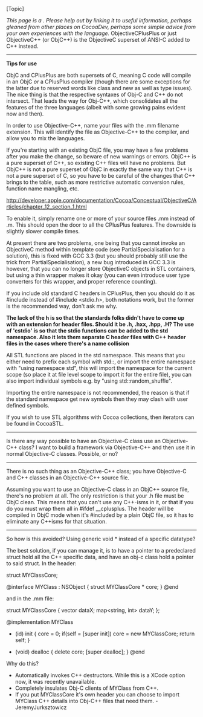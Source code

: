 


[Topic]

*This page is a . Please help out by linking it to useful information, perhaps gleaned from other places on CocoaDev, perhaps some simple advice from your own experiences with the language.*
ObjectiveCPlusPlus or just ObjectiveC++ (or ObjC++) is the ObjectiveC superset of ANSI-C added to C++ instead.

----

**Tips for use**

ObjC and CPlusPlus are both supersets of C, meaning C code will compile in an ObjC *or* a CPlusPlus compiler (though there are some exceptions for the latter due to reserved words like     class and     new as well as type issues). The nice thing is that the respective syntaxes of Obj-C and C++ do not intersect. That leads the way for Obj-C++, which consolidates all the features of the three languages (albeit with some growing pains evident now and then).

In order to use Objective-C++, name your files with the     .mm filename extension. This will identify the file as Objective-C++ to the compiler, and allow you to mix the languages.

If you're starting with an existing ObjC file, you may have a few problems after you make the change, so beware of new warnings or errors. ObjC++ is a pure superset of C++, so existing C++ files will have no problems. But ObjC++ is not a pure superset of ObjC in exactly the same way that C++ is not a pure superset of C, so you have to be careful of the changes that C++ brings to the table, such as more restrictive automatic conversion rules, function name mangling, etc.

http://developer.apple.com/documentation/Cocoa/Conceptual/ObjectiveC/Articles/chapter_12_section_1.html

To enable it, simply rename one or more of your source files <name>.mm instead of <name>.m. This should open the door to all the CPlusPlus features. The downside is slightly slower compile times.

At present there are two problems, one being that you cannot invoke an ObjectiveC method within template code (see PartialSpecialisation for a solution), this is fixed with GCC 3.3 (but you should probably still use the trick from PartialSpecialisation), a new bug introduced in GCC 3.3 is however, that you can no longer store ObjectiveC objects in STL containers, but using a thin wrapper makes it okay (you can even introduce user type converters for this wrapper, and proper reference counting).

If you include old standard C headers in CPlusPlus, then you should do it as #include <cstdio> instead of #include <stdio.h>, both notations work, but the former is the recommended way, don't ask me why.

**The lack of the h is so that the standards folks didn't have to come up with an extension for header files.  Should it be .h, .hxx, .hpp, .H?    The use of 'cstdio' is so that the stdio functions can be added to the std namespace.  Also it lets them separate C header files <cstring> with C++ header files <string> in the cases where there's a name collision**

All STL functions are placed in the std namespace. This means that you either need to prefix each symbol with std::, or import the entire namespace with "using namespace std", this will import the namespace for the current scope (so place it at file level scope to import it for the entire file), you can also import individual symbols e.g. by "using std::random_shuffle".

Importing the entire namespace is not recommended, the reason is that if the standard namespace get new symbols then they may clash with user defined symbols.

If you wish to use STL algorithms with Cocoa collections, then iterators can be found in CocoaSTL.

----

Is there any way possible to have an Objective-C class use an Objective-C++ class? I want to build a framework via Objective-C++ and then use it in normal Objective-C classes. Possible, or no?

----

There is no such thing as an Objective-C++ class; you have Objective-C and C++ classes in an Objective-C++ source file.

Assuming you want to use an Objective-C class in an ObjC++ source file, there's no problem at all. The only restriction is that your .h file must be ObjC clean. This means that you can't use any C++-isms in it, or that if you do you must wrap them all in     #ifdef __cplusplus. The header will be compiled in ObjC mode when it's     #included by a plain ObjC file, so it has to eliminate any C++isms for that situation.

----

So how is this avoided? Using generic void * instead of a specific datatype?

The best solution, if you can manage it, is to have a pointer to a predeclared struct hold all the C++ specific data, and have an obj-c class hold a pointer to said struct. In the header:

    
struct MYClassCore;

@interface MYClass : NSObject
{
struct MYClassCore * core;
}
@end


and in the .mm file:
 
    
struct MYClassCore
{
vector<string> dataX;
map<string, int> dataY;
};

@implementation MYClass
- (id) init
{
core = 0;
if(self = [super init])
    core = new MYClassCore;
return self;
}

- (void) dealloc
{
delete core;
[super dealloc];
}
@end


Why do this?
- Automatically invokes C++ destructors. While this is a XCode option now, it was recently unavailable.
- Completely insulates Obj-C clients of MYClass from C++.
- If you put MYClassCore it's own header you can choose to import MYClass C++ details into Obj-C++ files that need them.
-JeremyJurksztowicz
